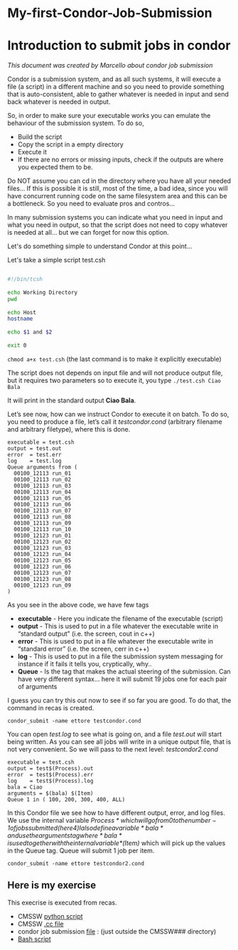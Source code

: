 # My-first-Condor-Job-Submission
Introduction to submit jobs in condor
====================================================

*This document was created by Marcello about condor job submission*

Condor is a submission system, and as all such systems, it will execute a file (a script) in a different machine and so you need to provide something that is auto-consistent, able to gather whatever is needed in input and send back whatever is needed in output.

So, in order to make sure your executable works you can emulate the behaviour of the submission system. To do so, 
- Build the script
- Copy the script in a empty directory 
- Execute it
- If there are no errors or missing inputs, check if the outputs are where you expected them to be.

Do NOT assume you can cd in the directory where you have all your needed files... If this is possible it is still, most of the time, a bad idea, since you will have concurrent running code on the same filesystem area and this can be a bottleneck. So you need to evaluate pros and contros...

In many submission systems you can indicate what you need in input and what you need in output, so that the script does not need to copy whatever is needed at all… but we can forget for now this option.

Let's do something simple to understand Condor at this point… 

Let's take a simple script test.csh

```bash

#!/bin/tcsh
 
echo Working Directory 
pwd
 
echo Host
hostname
 
echo $1 and $2 
 
exit 0
```

```chmod a+x test.csh```
(the last command is to make it explicitly executable)

The script does not depends on input file and will not produce output file, but it requires two parameters so to execute it, you type
```./test.csh Ciao Bala```

It will print in the standard output
**Ciao Bala**.

Let’s see now, how can we instruct Condor to execute it on batch. To do so, you need to produce a file, let’s call it *testcondor.cond*  (arbitrary filename and arbitrary filetype), where this is done.

```
executable = test.csh
output = test.out
error  = test.err
log    = test.log
Queue arguments from (
  00100_12113 run_01
  00100_12113 run_02
  00100_12113 run_03
  00100_12113 run_04
  00100_12113 run_05
  00100_12113 run_06
  00100_12113 run_07
  00100_12113 run_08
  00100_12113 run_09
  00100_12113 run_10
  00100_12123 run_01
  00100_12123 run_02
  00100_12123 run_03
  00100_12123 run_04
  00100_12123 run_05
  00100_12123 run_06
  00100_12123 run_07
  00100_12123 run_08
  00100_12123 run_09
) 
```
As you see in the above code, we have few tags
- **executable** - Here you indicate the filename of the executable (script)
- **output** - This is used to put in a file whatever the executable write in “standard output” (i.e. the screen, cout in c++)
- **error** - This is used to put in a file whatever the executable write in “standard error” (i.e. the screen, cerr in c++)
- **log** - This is used to put in a file the submission system messaging for instance if it fails it tells you, cryptically, why..
- **Queue** - Is the tag that makes the actual steering of the submission. Can have very different syntax… here it will submit 19 jobs one for each pair of arguments

I guess you can try this out now to see if so far you are good. To do that, the command in recas is created.

```condor_submit -name ettore testcondor.cond```

You can open *test.log* to see what is going on, and a file *test.out* will start being written. As you can see all jobs will write in a unique output file, that is not very convenient. So we will pass to the next level: *testcondor2.cond*

```
executable = test.csh
output = test$(Process).out
error  = test$(Process).err
log    = test$(Process).log
bala = Ciao
arguments = $(bala) $(Item)
Queue 1 in ( 100, 200, 300, 400, ALL)
```

In this Condor file we see how to have different output, error, and log files. We use the internal variable *$Process* which will go from 0 to the number-1 of jobs submitted (here 4)
I also define a variable *bala* and use the arguments tag where *bala* is used together with the internal variable *$(Item)* which will pick up the values in the Queue tag. Queue will submit 1 job per item. 

```
condor_submit -name ettore testcondor2.cond
```

Here is my exercise
-------------------
This execrise is  executed from recas.

- CMSSW [python script](https://raw.githubusercontent.com/BKailasapathy/My-first-Condor-Job-Submission/main/FastJetSimple1.py) 
- CMSSW [.cc file](https://raw.githubusercontent.com/BKailasapathy/My-first-Condor-Job-Submission/main/FastJetSimple1.cc)
- condor job submission [file](https://raw.githubusercontent.com/BKailasapathy/My-first-Condor-Job-Submission/main/testCondor2.cond) : (just outside the CMSSW#_#_# directory)
- [Bash script](https://raw.githubusercontent.com/BKailasapathy/My-first-Condor-Job-Submission/main/cmsRun.sh)



